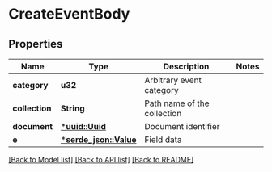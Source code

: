 # CreateEventBody

## Properties
Name | Type | Description | Notes
------------ | ------------- | ------------- | -------------
**category** | **u32** | Arbitrary event category | 
**collection** | **String** | Path name of the collection | 
**document** | [***uuid::Uuid**](UUID.md) | Document identifier | 
**e** | [***serde_json::Value**](.md) | Field data | 

[[Back to Model list]](../README.md#documentation-for-models) [[Back to API list]](../README.md#documentation-for-api-endpoints) [[Back to README]](../README.md)


